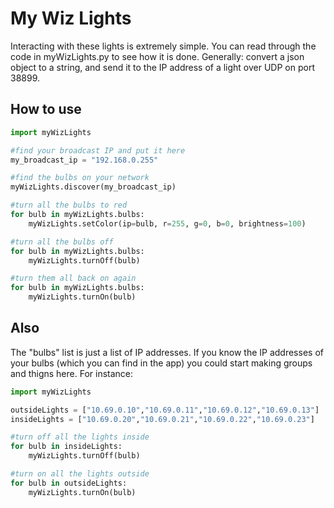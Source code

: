 # My Wiz Lights

Interacting with these lights is extremely simple.  You can read through the code in myWizLights.py to see how it is done.
Generally: convert a json object to a string, and send it to the IP address of a light over UDP on port 38899.

## How to use

```python
import myWizLights

#find your broadcast IP and put it here
my_broadcast_ip = "192.168.0.255" 

#find the bulbs on your network
myWizLights.discover(my_broadcast_ip)

#turn all the bulbs to red
for bulb in myWizLights.bulbs:
	myWizLights.setColor(ip=bulb, r=255, g=0, b=0, brightness=100)

#turn all the bulbs off
for bulb in myWizLights.bulbs:
	myWizLights.turnOff(bulb)

#turn them all back on again
for bulb in myWizLights.bulbs:
	myWizLights.turnOn(bulb)
```

## Also
The "bulbs" list is just a list of IP addresses.  If you know the IP addresses of your bulbs (which you can find in the app) you could start making groups and thigns here.
For instance:

```python
import myWizLights

outsideLights = ["10.69.0.10","10.69.0.11","10.69.0.12","10.69.0.13"]
insideLights = ["10.69.0.20","10.69.0.21","10.69.0.22","10.69.0.23"]

#turn off all the lights inside
for bulb in insideLights:
	myWizLights.turnOff(bulb)

#turn on all the lights outside
for bulb in outsideLights:
	myWizLights.turnOn(bulb)
